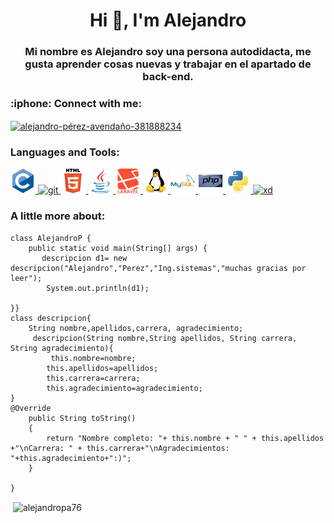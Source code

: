 <h1 align="center">Hi 👋, I'm Alejandro</h1>
<h3 align="center">Mi nombre es Alejandro soy una persona autodidacta, me gusta aprender cosas nuevas y trabajar en el apartado de back-end.</h3>

<h3 align="left">:iphone:  Connect with me:</h3>
<p align="left">
<a href="https://linkedin.com/in/alejandro-pérez-avendaño-381888234" target="blank"><img align="center" src="https://raw.githubusercontent.com/rahuldkjain/github-profile-readme-generator/master/src/images/icons/Social/linked-in-alt.svg" alt="alejandro-pérez-avendaño-381888234" height="30" width="40" /></a>
</p>

<h3 align="left">Languages and Tools:</h3>
<p align="left"> <a href="https://www.cprogramming.com/" target="_blank" rel="noreferrer"> <img src="https://raw.githubusercontent.com/devicons/devicon/master/icons/c/c-original.svg" alt="c" width="40" height="40"/> </a> <a href="https://git-scm.com/" target="_blank" rel="noreferrer"> <img src="https://www.vectorlogo.zone/logos/git-scm/git-scm-icon.svg" alt="git" width="40" height="40"/> </a> <a href="https://www.w3.org/html/" target="_blank" rel="noreferrer"> <img src="https://raw.githubusercontent.com/devicons/devicon/master/icons/html5/html5-original-wordmark.svg" alt="html5" width="40" height="40"/> </a> <a href="https://www.java.com" target="_blank" rel="noreferrer"> <img src="https://raw.githubusercontent.com/devicons/devicon/master/icons/java/java-original.svg" alt="java" width="40" height="40"/> </a> <a href="https://laravel.com/" target="_blank" rel="noreferrer"> <img src="https://raw.githubusercontent.com/devicons/devicon/master/icons/laravel/laravel-plain-wordmark.svg" alt="laravel" width="40" height="40"/> </a> <a href="https://www.linux.org/" target="_blank" rel="noreferrer"> <img src="https://raw.githubusercontent.com/devicons/devicon/master/icons/linux/linux-original.svg" alt="linux" width="40" height="40"/> </a> <a href="https://www.mysql.com/" target="_blank" rel="noreferrer"> <img src="https://raw.githubusercontent.com/devicons/devicon/master/icons/mysql/mysql-original-wordmark.svg" alt="mysql" width="40" height="40"/> </a> <a href="https://www.php.net" target="_blank" rel="noreferrer"> <img src="https://raw.githubusercontent.com/devicons/devicon/master/icons/php/php-original.svg" alt="php" width="40" height="40"/> </a> <a href="https://www.python.org" target="_blank" rel="noreferrer"> <img src="https://raw.githubusercontent.com/devicons/devicon/master/icons/python/python-original.svg" alt="python" width="40" height="40"/> </a> <a href="https://www.adobe.com/products/xd.html" target="_blank" rel="noreferrer"> <img src="https://cdn.worldvectorlogo.com/logos/adobe-xd.svg" alt="xd" width="40" height="40"/> </a> </p>
<h3 align="left">A little more about:</h3>
    
    class AlejandroP {
        public static void main(String[] args) {
           descripcion d1= new descripcion("Alejandro","Perez","Ing.sistemas","muchas gracias por leer");
            System.out.println(d1);
            
    }}
    class descripcion{
        String nombre,apellidos,carrera, agradecimiento;
         descripcion(String nombre,String apellidos, String carrera, String agradecimiento){  
             this.nombre=nombre;  
            this.apellidos=apellidos;
            this.carrera=carrera;
            this.agradecimiento=agradecimiento;  
    }
    @Override
    	public String toString()
    	{
    		return "Nombre completo: "+ this.nombre + " " + this.apellidos +"\nCarrera: " + this.carrera+"\nAgradecimientos: "+this.agradecimiento+":)";
    	}
    
    }
    
<p>&nbsp;<img align="center" src="https://github-readme-stats.vercel.app/api?username=alejandropa76&show_icons=true&locale=en" alt="alejandropa76" /></p>
